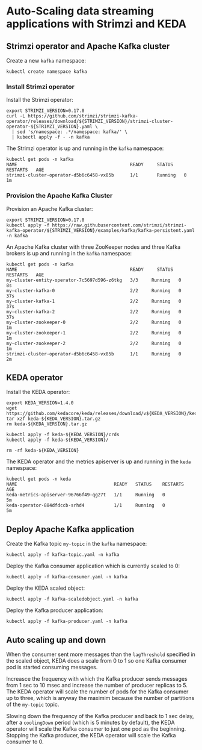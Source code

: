 # Auto-Scaling data streaming applications with Strimzi and KEDA

## Strimzi operator and Apache Kafka cluster

Create a new `kafka` namespace:

```
kubectl create namespace kafka
```

### Install Strimzi operator

Install the Strimzi operator:

```shell
export STRIMZI_VERSION=0.17.0
curl -L https://github.com/strimzi/strimzi-kafka-operator/releases/download/${STRIMZI_VERSION}/strimzi-cluster-operator-${STRIMZI_VERSION}.yaml \
  | sed 's/namespace: .*/namespace: kafka/' \
  | kubectl apply -f - -n kafka
```

The Strimzi operator is up and running in the `kafka` namespace:

```shell
kubectl get pods -n kafka
NAME                                          READY     STATUS    RESTARTS   AGE
strimzi-cluster-operator-d5b6c6458-vx85b      1/1       Running   0          1m
```

### Provision the Apache Kafka Cluster

Provision an Apache Kafka cluster:

```shell
export STRIMZI_VERSION=0.17.0
kubectl apply -f https://raw.githubusercontent.com/strimzi/strimzi-kafka-operator/${STRIMZI_VERSION}/examples/kafka/kafka-persistent.yaml -n kafka
```

An Apache Kafka cluster with three ZooKeeper nodes and three Kafka brokers is up and running in the `kafka` namespace:

```shell
kubectl get pods -n kafka
NAME                                          READY     STATUS    RESTARTS   AGE
my-cluster-entity-operator-7c5697d596-z6tkg   3/3     Running   0          8s
my-cluster-kafka-0                            2/2     Running   0          37s
my-cluster-kafka-1                            2/2     Running   0          37s
my-cluster-kafka-2                            2/2     Running   0          37s
my-cluster-zookeeper-0                        2/2     Running   0          1m
my-cluster-zookeeper-1                        2/2     Running   0          1m
my-cluster-zookeeper-2                        2/2     Running   0          1m
strimzi-cluster-operator-d5b6c6458-vx85b      1/1     Running   0          2m
```

## KEDA operator

Install the KEDA operator:

```shell
export KEDA_VERSION=1.4.0
wget https://github.com/kedacore/keda/releases/download/v${KEDA_VERSION}/keda-${KEDA_VERSION}.tar.gz
tar xzf keda-${KEDA_VERSION}.tar.gz
rm keda-${KEDA_VERSION}.tar.gz

kubectl apply -f keda-${KEDA_VERSION}/crds
kubectl apply -f keda-${KEDA_VERSION}/

rm -rf keda-${KEDA_VERSION}
```

The KEDA operator and the metrics apiserver is up and running in the `keda` namespace:

```shell
kubectl get pods -n keda
NAME                                    READY   STATUS    RESTARTS   AGE
keda-metrics-apiserver-96766f49-qg27t   1/1     Running   0          5m
keda-operator-884dfdccb-srhd4           1/1     Running   0          5m
```

## Deploy Apache Kafka application

Create the Kafka topic `my-topic` in the `kafka` namespace:

```shell
kubectl apply -f kafka-topic.yaml -n kafka
```

Deploy the Kafka consumer application which is currently scaled to 0:

```shell
kubectl apply -f kafka-consumer.yaml -n kafka
```

Deploy the KEDA scaled object:

```shell
kubectl apply -f kafka-scaledobject.yaml -n kafka
```

Deploy the Kafka producer application:

```shell
kubectl apply -f kafka-producer.yaml -n kafka
```

## Auto scaling up and down

When the consumer sent more messages than the `lagThreshold` specified in the scaled object, KEDA does a scale from 0 to 1 so one Kafka consumer pod is started consuming messages.

Increasce the frequency with which the Kafka producer sends messages from 1 sec to 10 msec and increase the number of producer replicas to 5.
The KEDA operator will scale the number of pods for the Kafka consumer up to three, which is anyway the maximim because the number of partitions of the `my-topic` topic.

Slowing down the frequency of the Kafka producer and back to 1 sec delay, after a `coolingDown` period (which is 5 minutes by default), the KEDA operator will scale the Kafka consumer to just one pod as the beginning.
Stopping the Kafka producer, the KEDA operator will scale the Kafka consumer to 0.


